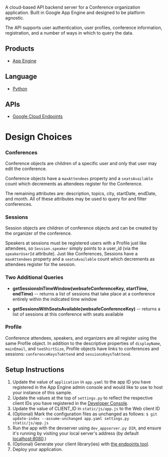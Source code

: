 A cloud-based API backend server for a Conference organization application. Built in Google App Engine and designed to be platform agnostic. 

The API supports user authentication, user profiles, conference information, registration, and a number of ways in which to query the data. 

## Products
- [App Engine][1]

## Language
- [Python][2]

## APIs
- [Google Cloud Endpoints][3]

# Design Choices

### Conferences
Conference objects are children of a specific user and only that user may edit the conference. 

Conference objects have a `maxAttendees` property and a `seatsAvailable` count which decrements as attendees register for the Conference. 

The remaining attributes are: description, topics, city, startDate, endDate, and month. All of these attributes may be used to query for and filter conferences. 

### Sessions
Session objects are children of conference objects and can be created by the organizer of the conference. 

Speakers at sessions must be registered users with a Profile just like attendees, so  `Session.speaker` simply points to a user_id (via the `speakerUserId` attribute). Just like Conferences, Sessions have a `maxAttendees` property and a `seatsAvailable` count which decrements as attendees register for the session.

### Two Additional Queries 

- **getSessionsInTimeWindow(websafeConferenceKey, startTime, endTime)** -- returns a list of sessions that take place at a conference entirely within the indicated time window

- **getSessionsWithSeatsAvailable(websafeConferenceKey)** -- returns a list of sessions at this conference with seats available

### Profile
Conference attendees, speakers, and organizers are all register using the same Profile object. 
In addition to the descriptive properties of `displayName`, `mainEmail`, and `teeShirtSize`, Profile objects have links to conferences and sessions: `conferenceKeysToAttend` and `sessionsKeysToAttend`.


## Setup Instructions
1. Update the value of `application` in `app.yaml` to the app ID you
   have registered in the App Engine admin console and would like to use to host
   your instance of this sample.
1. Update the values at the top of `settings.py` to
   reflect the respective client IDs you have registered in the
   [Developer Console][4].
1. Update the value of CLIENT_ID in `static/js/app.js` to the Web client ID
1. (Optional) Mark the configuration files as unchanged as follows:
   `$ git update-index --assume-unchanged app.yaml settings.py static/js/app.js`
1. Run the app with the devserver using `dev_appserver.py DIR`, and ensure it's running by visiting your local server's address (by default [localhost:8080][5].)
1. (Optional) Generate your client library(ies) with [the endpoints tool][6].
1. Deploy your application.


[1]: https://developers.google.com/appengine
[2]: http://python.org
[3]: https://developers.google.com/appengine/docs/python/endpoints/
[4]: https://console.developers.google.com/
[5]: https://localhost:8080/
[6]: https://developers.google.com/appengine/docs/python/endpoints/endpoints_tool
